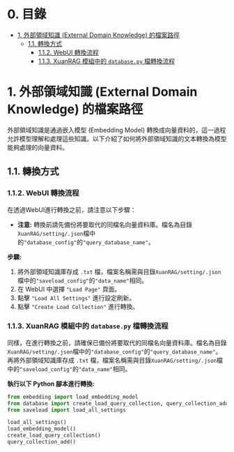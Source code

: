 # 0. 目錄
- [1. 外部領域知識 (External Domain Knowledge) 的檔案路徑](#1-外部領域知識-external-domain-knowledge-的檔案路徑)
  - [1.1. 轉換方式](#11-轉換方式)
    - [1.1.2. WebUI 轉換流程](#112-webui-轉換流程)
    - [1.1.3. XuanRAG 模組中的 `database.py` 檔轉換流程](#113-xuanrag-模組中的-databasepy-檔轉換流程)


# 1. 外部領域知識 (External Domain Knowledge) 的檔案路徑
外部領域知識是通過嵌入模型 (Embedding Model) 轉換成向量資料的，這一過程允許模型理解和處理這些知識。以下介紹了如何將外部領域知識的文本轉換為模型能夠處理的向量資料。


## 1.1. 轉換方式
### 1.1.2. WebUI 轉換流程
在透過WebUI進行轉換之前，請注意以下步驟：
- **注意:** 轉換前請先備份將要取代的同檔名向量資料庫。檔名為目錄`XuanRAG/setting/.json`檔中的`"database_config"`的`"query_database_name"`。

**步驟:**
1. 將外部領域知識庫存成 `.txt` 檔，檔案名稱需與目錄`XuanRAG/setting/.json`檔中的`"saveload_config"`的`"data_name"`相同。
2. 在 WebUI 中選擇 `"Load Page"` 頁面。
3. 點擊 `"Load All Settings"` 進行設定刷新。
4. 點擊 `"Create Load Collection"` 進行轉換。

### 1.1.3. XuanRAG 模組中的 `database.py` 檔轉換流程
同樣，在進行轉換之前，請確保已備份將要取代的同檔名向量資料庫。檔名為目錄`XuanRAG/setting/.json`檔中的`"database_config"`的`"query_database_name"`。
再將外部領域知識庫存成 `.txt` 檔，檔案名稱需與目錄`XuanRAG/setting/.json`檔中的`"saveload_config"`的`"data_name"`相同。

**執行以下 Python 腳本進行轉換:**
```python
from embedding import load_embedding_model
from database import create_load_query_collection, query_collection_add
from saveload import load_all_settings

load_all_settings()
load_embedding_model()
create_load_query_collection()
query_collection_add()
```
